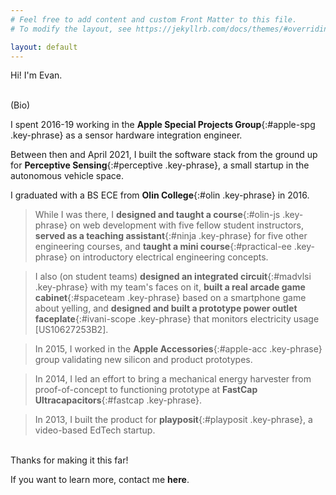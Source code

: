 ```yaml
---
# Feel free to add content and custom Front Matter to this file.
# To modify the layout, see https://jekyllrb.com/docs/themes/#overriding-theme-defaults

layout: default
---
```


Hi! I'm Evan.
<br>
<br>

(Bio)

I spent 2016-19 working in the **Apple Special Projects Group**{:#apple-spg .key-phrase} as a sensor hardware integration engineer.

Between then and April 2021, I built the software stack from the ground up for **Perceptive Sensing**{:#perceptive .key-phrase}, a small startup in the autonomous vehicle space.

I graduated with a BS ECE from **Olin College**{:#olin .key-phrase} in 2016.

> While I was there, I **designed and taught a course**{:#olin-js .key-phrase} on web development with five fellow student instructors, **served as a teaching assistant**{:#ninja .key-phrase} for five other engineering courses, and **taught a mini course**{:#practical-ee .key-phrase} on introductory electrical engineering concepts.

> I also (on student teams) **designed an integrated circuit**{:#madvlsi .key-phrase} with my team's faces on it, **built a real arcade game cabinet**{:#spaceteam .key-phrase} based on a smartphone game about yelling, and **designed and built a prototype power outlet faceplate**{:#ivani-scope .key-phrase} that monitors electricity usage [US10627253B2].

> In 2015, I worked in the **Apple Accessories**{:#apple-acc .key-phrase} group validating new silicon and product prototypes.

> In 2014, I led an effort to bring a mechanical energy harvester from proof-of-concept to functioning prototype at **FastCap Ultracapacitors**{:#fastcap .key-phrase}.

> In 2013, I built the product for **playposit**{:#playposit .key-phrase}, a video-based EdTech startup.

<br>
Thanks for making it this far!

If you want to learn more, contact me **here**.

